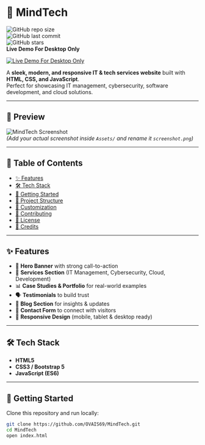 # 🧠 MindTech  

![GitHub repo size](https://img.shields.io/github/repo-size/OVAIS69/MindTech?color=blue)  
![GitHub last commit](https://img.shields.io/github/last-commit/OVAIS69/MindTech?color=brightgreen)  
![GitHub stars](https://img.shields.io/github/stars/OVAIS69/MindTech?style=social)  
**Live Demo For Desktop Only**

[![Live Demo For Desktop Only](https://img.shields.io/badge/Live%20Demo-Click%20Here-orange?style=for-the-badge)](https://ovais69.github.io/MindTech/)  

A **sleek, modern, and responsive IT & tech services website** built with **HTML, CSS, and JavaScript**.  
Perfect for showcasing IT management, cybersecurity, software development, and cloud solutions.  

---

## 📸 Preview  

![MindTech Screenshot](Assets/screenshot.png)  
*(Add your actual screenshot inside `Assets/` and rename it `screenshot.png`)*  

---

## 📑 Table of Contents  

- [✨ Features](#-features)  
- [🛠️ Tech Stack](#️-tech-stack)  
- [🚀 Getting Started](#-getting-started)  
- [📂 Project Structure](#-project-structure)  
- [🎨 Customization](#-customization)  
- [🤝 Contributing](#-contributing)  
- [📜 License](#-license)  
- [🙌 Credits](#-credits)  

---

## ✨ Features  

- 🎯 **Hero Banner** with strong call-to-action  
- 💼 **Services Section** (IT Management, Cybersecurity, Cloud, Development)  
- 📊 **Case Studies & Portfolio** for real-world examples  
- 🗣️ **Testimonials** to build trust  
- 📰 **Blog Section** for insights & updates  
- 📩 **Contact Form** to connect with visitors  
- 📱 **Responsive Design** (mobile, tablet & desktop ready)  

---

## 🛠️ Tech Stack  

- **HTML5**  
- **CSS3 / Bootstrap 5**  
- **JavaScript (ES6)**  

---

## 🚀 Getting Started  

Clone this repository and run locally:  

```bash
git clone https://github.com/OVAIS69/MindTech.git
cd MindTech
open index.html
